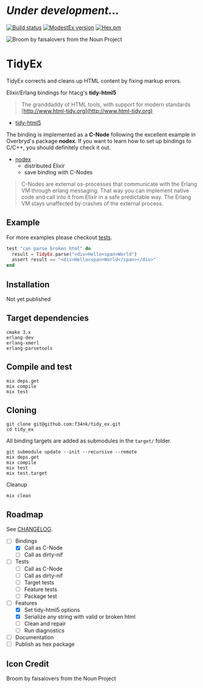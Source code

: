 # *Under development...*

[![Build status](https://travis-ci.org/f34nk/tidy_ex.svg?branch=master)](https://travis-ci.org/f34nk/tidy_ex)
[![ModestEx version](https://img.shields.io/hexpm/v/tidy_ex.svg)](https://hex.pm/packages/tidy_ex)
[![Hex.pm](https://img.shields.io/hexpm/dt/tidy_ex.svg)](https://hex.pm/packages/tidy_ex)

![Broom by faisalovers from the Noun Project](https://github.com/f34nk/tidy_ex/blob/master/tidy_ex_icon.png)

# TidyEx

TidyEx corrects and cleans up HTML content by fixing markup errors.

Elixir/Erlang bindings for htacg's **tidy-html5**

>The granddaddy of HTML tools, with support for modern standards [http://www.html-tidy.org](http://www.html-tidy.org)

- [tidy-html5](https://github.com/htacg/tidy-html5)

The binding is implemented as a **C-Node** following the excellent example in Overbryd's package **nodex**. If you want to learn how to set up bindings to C/C++, you should definitely check it out.

- [nodex](https://github.com/Overbryd/nodex)
  - distributed Elixir
  - save binding with C-Nodes

>C-Nodes are external os-processes that communicate with the Erlang VM through erlang messaging. That way you can implement native code and call into it from Elixir in a safe predictable way. The Erlang VM stays unaffected by crashes of the external process.

## Example
For more examples please checkout [tests](https://github.com/f34nk/tidy_ex/tree/master/test).
```elixir
test "can parse broken html" do
  result = TidyEx.parse("<div>Hello<span>World")
  assert result == "<div>Hello<span>World</span></div>"
end
```

## Installation

Not yet published

## Target dependencies
```
cmake 3.x
erlang-dev
erlang-xmerl
erlang-parsetools
```
## Compile and test
```
mix deps.get
mix compile
mix test
```
## Cloning
```
git clone git@github.com:f34nk/tidy_ex.git
cd tidy_ex
```
All binding targets are added as submodules in the `target/` folder.
```
git submodule update --init --recursive --remote
mix deps.get
mix compile
mix test
mix test.target
```
Cleanup
```
mix clean
```
## Roadmap

See [CHANGELOG](https://github.com/f34nk/tidy_ex/blob/master/CHANGELOG.md).

- [ ] Bindings
  - [x] Call as C-Node
  - [ ] Call as dirty-nif
- [ ] Tests
  - [ ] Call as C-Node
  - [ ] Call as dirty-nif
  - [ ] Target tests
  - [ ] Feature tests
  - [ ] Package test
- [ ] Features
  - [x] Set tidy-html5 options
  - [x] Serialize any string with valid or broken html
  - [ ] Clean and repair
  - [ ] Run diagnostics
- [ ] Documentation
- [ ] Publish as hex package

## Icon Credit

Broom by faisalovers from the Noun Project
